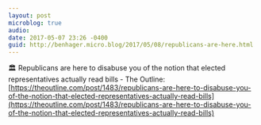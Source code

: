 ```yaml
---
layout: post
microblog: true
audio: 
date: 2017-05-07 23:26 -0400
guid: http://benhager.micro.blog/2017/05/08/republicans-are-here.html
---
```

🏛 Republicans are here to disabuse you of the notion that elected representatives actually read bills - The Outline: [https://theoutline.com/post/1483/republicans-are-here-to-disabuse-you-of-the-notion-that-elected-representatives-actually-read-bills](https://theoutline.com/post/1483/republicans-are-here-to-disabuse-you-of-the-notion-that-elected-representatives-actually-read-bills)
